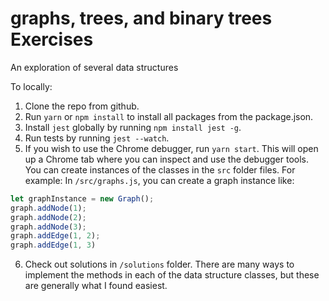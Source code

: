 # graphs, trees, and binary trees Exercises
An exploration of several data structures

To locally:

1) Clone the repo from github.
2) Run `yarn` or `npm install` to install all packages from the package.json.
3) Install `jest` globally by running `npm install jest -g`.
4) Run tests by running `jest --watch`.
5) If you wish to use the Chrome debugger, run `yarn start`. This will open up a Chrome tab where you can inspect and use the debugger tools. You can create instances of the classes in the `src` folder files.
For example: In `/src/graphs.js`, you can create a graph instance like:
```javascript
let graphInstance = new Graph();
graph.addNode(1);
graph.addNode(2);
graph.addNode(3);
graph.addEdge(1, 2);
graph.addEdge(1, 3)
```
6) Check out solutions in `/solutions` folder. There are many ways to implement the methods in each of
the data structure classes, but these are generally what I found easiest.